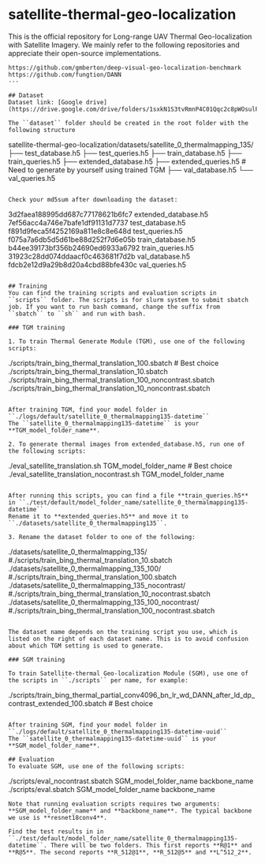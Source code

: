 # satellite-thermal-geo-localization

This is the official repository for Long-range UAV Thermal Geo-localization with Satellite Imagery. We mainly refer to the following repositories and appreciate their open-source implementations.

```
https://github.com/gmberton/deep-visual-geo-localization-benchmark
https://github.com/fungtion/DANN
···

## Dataset
Dataset link: [Google drive](https://drive.google.com/drive/folders/1sxkN1S3tvRmnP4C01Qqc2c8pWOsulPEG).

The ``dataset`` folder should be created in the root folder with the following structure

```
satellite-thermal-geo-localization/datasets/satellite_0_thermalmapping_135/
├── test_database.h5
├── test_queries.h5
├── train_database.h5
├── train_queries.h5
├── extended_database.h5
├── extended_queries.h5 # Need to generate by yourself using trained TGM
├── val_database.h5
└── val_queries.h5
```

Check your md5sum after downloading the dataset:
```
3d2faea188995dd687c77178621b6fc7  extended_database.h5
7ef56acc4a746e7bafe1df91131d7737  test_database.h5
f891d9feca5f4252169a811e8c8e648d  test_queries.h5
f075a7a6db5d5d61be88d252f7d6e05b  train_database.h5
b44ee39173bf356b24690ed6933a6792  train_queries.h5
31923c28dd074ddaacf0c463681f7d2b  val_database.h5
fdcb2e12d9a29b8d20a4cbd88bfe430c  val_queries.h5
```

## Training
You can find the training scripts and evaluation scripts in ``scripts`` folder. The scripts is for slurm system to submit sbatch job. If you want to run bash command, change the suffix from ``sbatch`` to ``sh`` and run with bash.

### TGM training

1. To train Thermal Generate Module (TGM), use one of the following scripts:
```
./scripts/train_bing_thermal_translation_100.sbatch # Best choice
./scripts/train_bing_thermal_translation_10.sbatch
./scripts/train_bing_thermal_translation_100_noncontrast.sbatch
./scripts/train_bing_thermal_translation_10_noncontrast.sbatch
```

After training TGM, find your model folder in ``./logs/default/satellite_0_thermalmapping135-datetime``  
The ``satellite_0_thermalmapping135-datetime`` is your **TGM_model_folder_name**.

2. To generate thermal images from extended_database.h5, run one of the following scripts:

```
./eval_satellite_translation.sh   TGM_model_folder_name # Best choice
./eval_satellite_translation_nocontrast.sh   TGM_model_folder_name
```

After running this scripts, you can find a file **train_queries.h5** in ``./test/default/model_folder_name/satellite_0_thermalmapping135-datetime``  
Rename it to **extended_queries.h5** and move it to ``./datasets/satellite_0_thermalmapping135``.

3. Rename the dataset folder to one of the following:

```
./datasets/satellite_0_thermalmapping_135/                  #./scripts/train_bing_thermal_translation_10.sbatch
./datasets/satellite_0_thermalmapping_135_100/              #./scripts/train_bing_thermal_translation_100.sbatch
./datasets/satellite_0_thermalmapping_135_nocontrast/       #./scripts/train_bing_thermal_translation_10_nocontrast.sbatch
./datasets/satellite_0_thermalmapping_135_100_nocontrast/    #./scripts/train_bing_thermal_translation_100_nocontrast.sbatch
```

The dataset name depends on the training script you use, which is listed on the right of each dataset name. This is to avoid confusion about which TGM setting is used to generate.

### SGM training

To train Satellite-thermal Geo-localization Module (SGM), use one of the scripts in ``./scripts`` per name, for example:

```
./scripts/train_bing_thermal_partial_conv4096_bn_lr_wd_DANN_after_ld_dp_contrast_extended_100.sbatch # Best choice
```

After training SGM, find your model folder in ``./logs/default/satellite_0_thermalmapping135-datetime-uuid``  
The ``satellite_0_thermalmapping135-datetime-uuid`` is your **SGM_model_folder_name**.

## Evaluation
To evaluate SGM, use one of the following scripts:
```
./scripts/eval_nocontrast.sbatch   SGM_model_folder_name   backbone_name
./scripts/eval.sbatch   SGM_model_folder_name   backbone_name
```
Note that running evaluation scripts requires two arguments: **SGM_model_folder_name** and **backbone_name**. The typical backbone we use is **resnet18conv4**.

Find the test results in in ``./test/default/model_folder_name/satellite_0_thermalmapping135-datetime``. There will be two folders. This first reports **R@1** and **R@5**. The second reports **R_512@1**, **R_512@5** and **L^512_2**.
